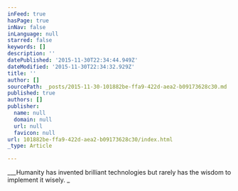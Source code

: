 ```yaml
---
inFeed: true
hasPage: true
inNav: false
inLanguage: null
starred: false
keywords: []
description: ''
datePublished: '2015-11-30T22:34:44.949Z'
dateModified: '2015-11-30T22:34:32.929Z'
title: ''
author: []
sourcePath: _posts/2015-11-30-101882be-ffa9-422d-aea2-b09173628c30.md
published: true
authors: []
publisher:
  name: null
  domain: null
  url: null
  favicon: null
url: 101882be-ffa9-422d-aea2-b09173628c30/index.html
_type: Article

---
```

___Humanity has invented brilliant technologies but rarely has the wisdom to implement it wisely. _